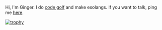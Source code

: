 Hi, I'm Ginger. I do [code golf](https://codegolf.stackexchange.com/users/108218/ginger) and make esolangs. If you want to talk, ping me [here](https://chat.stackexchange.com/rooms/136286/off-topic-tnb).

[![trophy](https://github-profile-trophy.vercel.app/?username=GingerIndustries&theme=onedark)](https://github.com/ryo-ma/github-profile-trophy)
